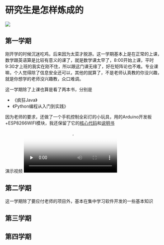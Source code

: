 # 研究生是怎样炼成的
![](https://github.com/hujianbest/graduation.secrets/blob/master/image/feiwu.png)

## 第一学期   
刚开学的时候沉迷吃鸡，后来因为太菜才脱游。这一学期基本上是在正常的上课，数学跟英语算是比较有意义的课了，就是数学课太早了，8:00开始上课，平时9:30才上班的我实在刚不住，所以跟这门课无缘了，好在矩阵论也不难。专业课嘛，个人觉得除了信息安全还可以，其他的就算了，不是老师认真教的你没兴趣，就是你想学的老师没兴趣教，众口难调。  

这一学期除了上课也算是看了两本书，分别是   
+ 《疯狂Java》
+ 《Python编程从入门到实践》

因为老师的要求，还做了一个手机控制全彩灯的小玩具，用的Arduino开发板+ESP8266WIFI模块，我还保留了它的[核心代码](https://github.com/hujianbest/graduation.secrets/blob/master/code/imcup.ino)和[说明书](https://github.com/hujianbest/graduation.secrets/blob/master/resources/lamp.pdf)   
演示视频
<video id="video" controls="" preload="none" poster="https://github.com/hujianbest/graduation.secrets/blob/master/image/lamp.png">
<source id="mp4" src="https://github.com/hujianbest/graduation.secrets/blob/master/video/lamp.mp4" type="video/mp4">
</video>
## 第二学期
这一学期除了要应付老师的项目外，基本在集中学习软件开发的一些基本知识
## 第三学期
## 第四学期
